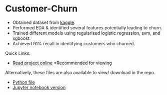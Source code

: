 # Customer-Churn
- Obtained dataset from [kaggle](https://www.kaggle.com/blastchar/telco-customer-churn).
- Performed EDA & identified several features potentially leading to churn.
- Trained different models using regularised logistic regression, svm, and xgboost.
- Achieved 91% recall in identifying customers who churned.

Quick Links:
- [Read project online](https://nbviewer.jupyter.org/github/Gianatmaja/Customer-Churn/blob/main/Predicting%20Customer%20Churns%20.ipynb) 
*Recommended for viewing

Alternatively, these files are also available to view/ download in the repo.
- [Python file](https://github.com/Gianatmaja/Customer-Churn/blob/main/Predicting%20Customer%20Churns%20.py)
- [Jupyter notebook version](https://github.com/Gianatmaja/Customer-Churn/blob/main/Predicting%20Customer%20Churns%20.ipynb)

